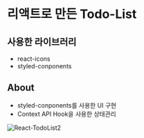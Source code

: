 # 리액트로 만든 Todo-List

## 사용한 라이브러리
- react-icons
- styled-conponents

## About
- styled-conponents를 사용한 UI 구현
- Context API Hook을 사용한 상태관리


![React-TodoList2](https://user-images.githubusercontent.com/68048248/112917432-909a5c80-913d-11eb-9011-99f0315ea07c.gif)
